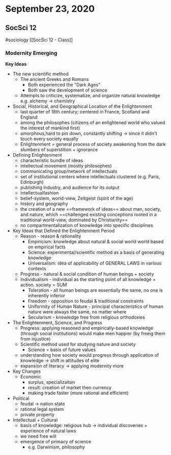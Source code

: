 ---
---

# September 23, 2020
## SocSci 12 
#sociology 
[[SocSci 12 - Class]]
### Modernity Emerging
**Key Ideas**
- The new scientific method
	- The ancient Greeks and Romans
		- Both experienced the "Dark Ages"
		- Both saw the development of science
	- Attempts to criticize, systematize, and organize natural knowledge
e.g. alchemy -> chemistry
- Social, Historical, and Geographical Location of the Enlightenment
	- last quarter of 18th century;  centered in France, Scotland and England
	- among the philosophes (citizens of an enlightened world who valued the interest of mankind first)
	- amorphous,hard to pin down, constantly shifting -> since it didn't touch every society equally
	- Enlightenment = general process of society awakening from the dark slumbers of superstition + ignorance
- Defining Enlightenment
	- characteristic bundle of ideas
	- intellectual movement (mostly philosophes)
	- communicating group/network of intellectuals
	- set of institutional centers where intellectuals clustered (e.g. Paris, Edinburgh)
	- publishing industry, and audience for its output
	- intellectualfashion
	- belief-system, world-view, Zeitgeist (spirit of the age)
	- history and geography
	- the creation of a new ==framework of ideas== about man, society, and nature, which ==challenged existing conceptions rooted in a traditional world-view, dominated by Christianity==
	- no compartmentalization of knowledge into specific disciplines
- Key Ideas that Defined the Enlightenment Period
	- Reason - reason & rationality
		-  Empiricism: knowledge about natural & social world world based on empirical facts
		- Science: experimental/scientific method as a basis of generating knowledge
		- Universalism: idea of applicability of GENERAL LAWS in various contexts
	- Progress - natural & social condition of human beings + society
	-  Individualism - individual as the starting point of all knowledge + action. society = SUM
		- Toleration - all human beings are essentially the same, no one is inherently inferior
		- Freedom - opposition to feudal & traditional constraints
		- Uniformity of Human Nature - principal characteristics of human nature were always the same, no matter where
		- Secularism - knowledge free from religious orthodoxies
-  The Enlightenment, Science, and Progress
	- Progress: applying reasoned and empirically-based knowledge (through social institutions) would make men happier (by freeig them from injustice)
	- Scientific method used for studying nature and society
		- Science = basis of future values
	- understanding how society would progress through application of knowledge ->  shift in attitudes of elite
	- expansion of literacy -> applying modernity more
- Key Changes
	- Economic
		- surplus, specializaiton
		- result: creation of market then currency
		- making trade faster (more rational and efficient)
- Political
	- feudal -> nation state
	- rational legal system
	- private property
-  Intellectual + Cultural
	- basis of knowledge: religious hub -> individual discoveries + experience of natural laws
	- we need free will
	- emergence of primacy of science 
		- e.g. Darwinism, philosophy



